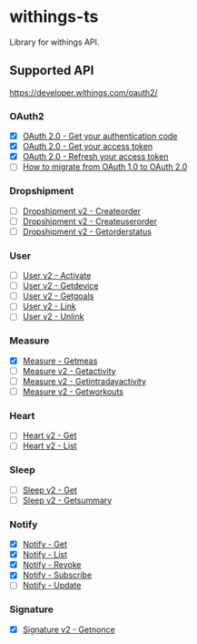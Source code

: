 # withings-ts

Library for withings API.

## Supported API

https://developer.withings.com/oauth2/

### OAuth2

- [x] [OAuth 2.0 - Get your authentication code](https://developer.withings.com/oauth2/#operation/oauth2-authorize)
- [x] [OAuth 2.0 - Get your access token](https://developer.withings.com/oauth2/#operation/oauth2-getaccesstoken)
- [x] [OAuth 2.0 - Refresh your access token](https://developer.withings.com/oauth2/#operation/oauth2-refreshaccesstoken)
- [ ] [How to migrate from OAuth 1.0 to OAuth 2.0](https://developer.withings.com/oauth2/#operation/oauth2-migrate)

### Dropshipment

- [ ] [Dropshipment v2 - Createorder](https://developer.withings.com/oauth2/#operation/dropshipmentv2-createorder)
- [ ] [Dropshipment v2 - Createuserorder](https://developer.withings.com/oauth2/#operation/dropshipmentv2-createuserorder)
- [ ] [Dropshipment v2 - Getorderstatus](https://developer.withings.com/oauth2/#operation/dropshipmentv2-getorderstatus)

### User

- [ ] [User v2 - Activate](https://developer.withings.com/oauth2/#operation/userv2-activate)
- [ ] [User v2 - Getdevice](https://developer.withings.com/oauth2/#operation/userv2-getdevice)
- [ ] [User v2 - Getgoals](https://developer.withings.com/oauth2/#operation/userv2-getgoals)
- [ ] [User v2 - Link](https://developer.withings.com/oauth2/#operation/userv2-link)
- [ ] [User v2 - Unlink](https://developer.withings.com/oauth2/#operation/userv2-unlink)

### Measure

- [x] [Measure - Getmeas](https://developer.withings.com/oauth2/#operation/measure-getmeas)
- [ ] [Measure v2 - Getactivity](https://developer.withings.com/oauth2/#operation/measurev2-getactivity)
- [ ] [Measure v2 - Getintradayactivity](https://developer.withings.com/oauth2/#operation/measurev2-getintradayactivity)
- [ ] [Measure v2 - Getworkouts](https://developer.withings.com/oauth2/#operation/measurev2-getworkouts)

### Heart

- [ ] [Heart v2 - Get](https://developer.withings.com/oauth2/#operation/heartv2-get)
- [ ] [Heart v2 - List](https://developer.withings.com/oauth2/#operation/heartv2-list)

### Sleep

- [ ] [Sleep v2 - Get](https://developer.withings.com/oauth2/#operation/sleepv2-get)
- [ ] [Sleep v2 - Getsummary](https://developer.withings.com/oauth2/#operation/sleepv2-getsummary)

### Notify

- [x] [Notify - Get](https://developer.withings.com/oauth2/#operation/notify-get)
- [x] [Notify - List](https://developer.withings.com/oauth2/#operation/notify-list)
- [x] [Notify - Revoke](https://developer.withings.com/oauth2/#operation/notify-revoke)
- [x] [Notify - Subscribe](https://developer.withings.com/oauth2/#operation/notify-subscribe)
- [ ] [Notify - Update](https://developer.withings.com/oauth2/#operation/notify-update)

### Signature

- [x] [Signature v2 - Getnonce](https://developer.withings.com/oauth2/#tag/signature)
